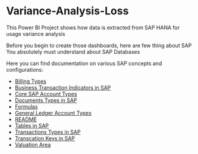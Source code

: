 # Variance-Analysis-Loss
This Power BI Project shows how data is extracted from SAP HANA for usage variance analysis

Before you begin to create those dashboards, here are few thing about SAP You absolutely must understand about SAP Databases

Here you can find documentation on various SAP concepts and configurations:

*   [Billing Types](1.Documentation/Billing%20Types.md)
*   [Business Transaction Indicators in SAP](1.Documentation/Business%20Transaction%20Indicators%20in%20SAP.md)
*   [Core SAP Account Types](1.Documentation/Core%20SAP%20Account%20Types.md)
*   [Documents Types in SAP](1.Documentation/Documents%20Types%20in%20SAP.md)
*   [Formulas](1.Documentation/Formulas.md)
*   [General Ledger Account Types](1.Documentation/General%20Ledger%20Account%20Types.md)
*   [README](README.md) <!-- This link remains the same as README.md is still in the root -->
*   [Tables in SAP](1.Documentation/Tables%20in%20SAP.md)
*   [Transactions Types in SAP](1.Documentation/Transactions%20Types%20in%20SAP.md)
*   [Transcation Keys in SAP](1.Documentation/Transcation%20Keys%20in%20SAP.md) <!-- Still check that "Transcation" filename -->
*   [Valuation Area](1.Documentation/Valuation%20Area.md)
